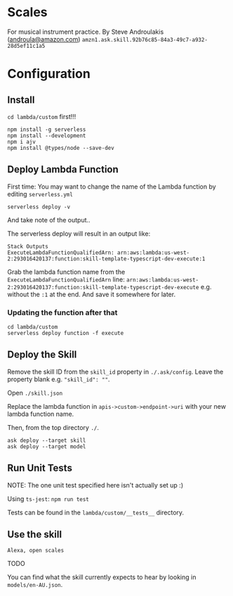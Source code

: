 # Scales

For musical instrument practice.
By Steve Androulakis (androula@amazon.com)
`amzn1.ask.skill.92b76c85-84a3-49c7-a932-28d5ef11c1a5`

# Configuration

## Install

`cd lambda/custom` first!!!

```
npm install -g serverless
npm install --development
npm i ajv
npm install @types/node --save-dev
```

## Deploy Lambda Function

First time: You may want to change the name of the Lambda function by editing `serverless.yml`

```
serverless deploy -v
```

And take note of the output..

The serverless deploy will result in an output like:

```
Stack Outputs
ExecuteLambdaFunctionQualifiedArn: arn:aws:lambda:us-west-2:293016420137:function:skill-template-typescript-dev-execute:1
```

Grab the lambda function name from the `ExecuteLambdaFunctionQualifiedArn` line:
`arn:aws:lambda:us-west-2:293016420137:function:skill-template-typescript-dev-execute`
e.g. without the `:1` at the end. And save it somewhere for later.

### Updating the function after that

```
cd lambda/custom
serverless deploy function -f execute
```

## Deploy the Skill

Remove the skill ID from the `skill_id` property in `./.ask/config`. Leave the property blank e.g. `"skill_id": ""`.

Open `./skill.json`

Replace the lambda function in `apis->custom->endpoint->uri` with your new lambda function name.

Then, from the top directory `./`.

```
ask deploy --target skill
ask deploy --target model
```

## Run Unit Tests

NOTE: The one unit test specified here isn't actually set up :)

Using `ts-jest`: `npm run test`

Tests can be found in the `lambda/custom/__tests__` directory.

## Use the skill

`Alexa, open scales`

TODO

You can find what the skill currently expects to hear by looking in `models/en-AU.json`.
